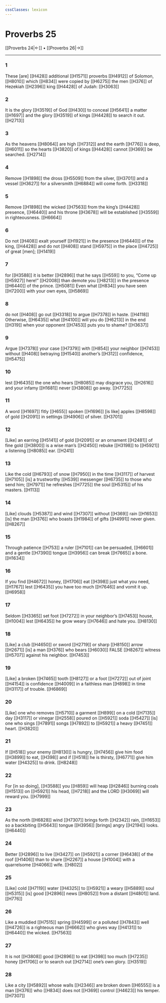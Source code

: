 ```yaml
---
cssClasses: lexicon
---
```


# Proverbs 25

[[Proverbs 24|←]] • [[Proverbs 26|→]]

---

### 1
These [are] [[H428]] additional [[H1571]] proverbs [[H4912]] of Solomon, [[H8010]] which [[H834]] were copied by [[H6275]] the men [[H376]] of Hezekiah [[H2396]] king [[H4428]] of Judah: [[H3063]]

### 2
It is the glory [[H3519]] of God [[H430]] to conceal [[H5641]] a matter [[H1697]] and the glory [[H3519]] of kings [[H4428]] to search it out. [[H2713]]

### 3
As the heavens [[H8064]] are high [[H7312]] and the earth [[H776]] is deep, [[H6011]] so the hearts [[H3820]] of kings [[H4428]] cannot [[H369]] be searched. [[H2714]]

### 4
Remove [[H1898]] the dross [[H5509]] from the silver, [[H3701]] and a vessel [[H3627]] for a silversmith [[H6884]] will come forth. [[H3318]]

### 5
Remove [[H1898]] the wicked [[H7563]] from the king’s [[H4428]] presence, [[H6440]] and his throne [[H3678]] will be established [[H3559]] in righteousness. [[H6664]]

### 6
Do not [[H408]] exalt yourself [[H1921]] in the presence [[H6440]] of the king, [[H4428]] and do not [[H408]] stand [[H5975]] in the place [[H4725]] of great [men]; [[H1419]]

### 7
for [[H3588]] it is better [[H2896]] that he says [[H559]] to you,  “Come up [[H5927]] here!” [[H2008]] than demote you [[H8213]] in the presence [[H6440]] of the prince. [[H5081]] Even what [[H834]] you have seen [[H7200]] with your own eyes, [[H5869]]

### 8
do not [[H408]] go out [[H3318]] to argue [[H7378]] in haste. [[H4118]] Otherwise, [[H6435]] what [[H4100]] will you do [[H6213]] in the end [[H319]] when your opponent [[H7453]] puts you to shame? [[H3637]]

### 9
Argue [[H7378]] your case [[H7379]] with [[H854]] your neighbor [[H7453]] without [[H408]] betraying [[H1540]] another’s [[H312]] confidence, [[H5475]]

### 10
lest [[H6435]] the one who hears [[H8085]] may disgrace you, [[H2616]] and your infamy [[H1681]] never [[H3808]] go away. [[H7725]]

### 11
A word [[H1697]] fitly [[H655]] spoken [[H1696]] [is like] apples [[H8598]] of gold [[H2091]] in settings [[H4906]] of silver. [[H3701]]

### 12
[Like] an earring [[H5141]] of gold [[H2091]] or an ornament [[H2481]] of fine gold [[H3800]] is a wise man’s [[H2450]] rebuke [[H3198]] to [[H5921]] a listening [[H8085]] ear. [[H241]]

### 13
Like the cold [[H6793]] of snow [[H7950]] in the time [[H3117]] of harvest [[H7105]] [is] a trustworthy [[H539]] messenger [[H6735]] to those who send him; [[H7971]] he refreshes [[H7725]] the soul [[H5315]] of his masters. [[H113]]

### 14
[Like] clouds [[H5387]] and wind [[H7307]] without [[H369]] rain [[H1653]] [is] the man [[H376]] who boasts [[H1984]] of gifts [[H4991]] never given. [[H8267]]

### 15
Through patience [[H753]] a ruler [[H7101]] can be persuaded, [[H6601]] and a gentle [[H7390]] tongue [[H3956]] can break [[H7665]] a bone. [[H1634]]

### 16
If you find [[H4672]] honey, [[H1706]] eat [[H398]] just what you need, [[H1767]] lest [[H6435]] you have too much [[H7646]] and vomit it up. [[H6958]]

### 17
Seldom [[H3365]] set foot [[H7272]] in your neighbor’s [[H7453]] house, [[H1004]] lest [[H6435]] he grow weary [[H7646]] and hate you. [[H8130]]

### 18
[Like] a club [[H4650]] or sword [[H2719]] or sharp [[H8150]] arrow [[H2671]] [is] a man [[H376]] who bears [[H6030]] FALSE [[H8267]] witness [[H5707]] against his neighbor. [[H7453]]

### 19
[Like] a broken [[H7465]] tooth [[H8127]] or a foot [[H7272]] out of joint [[H4154]] is confidence [[H4009]] in a faithless man [[H898]] in time [[H3117]] of trouble. [[H6869]]

### 20
[Like] one who removes [[H5710]] a garment [[H899]] on a cold [[H7135]] day [[H3117]] or vinegar [[H2558]] poured on [[H5921]] soda [[H5427]] [is] one who sings [[H7891]] songs [[H7892]] to [[H5921]] a heavy [[H7451]] heart. [[H3820]]

### 21
If [[H518]] your enemy [[H8130]] is hungry, [[H7456]] give him food [[H3899]] to eat, [[H398]] and if [[H518]] he is thirsty, [[H6771]] give him water [[H4325]] to drink. [[H8248]]

### 22
For [in so doing], [[H3588]] you [[H859]] will heap [[H2846]] burning coals [[H1513]] on [[H5921]] his head, [[H7218]] and the LORD [[H3069]] will reward you. [[H7999]]

### 23
As the north [[H6828]] wind [[H7307]] brings forth [[H2342]] rain, [[H1653]] so a backbiting [[H5643]] tongue [[H3956]] [brings] angry [[H2194]] looks. [[H6440]]

### 24
Better [[H2896]] to live [[H3427]] on [[H5921]] a corner [[H6438]] of the roof [[H1406]] than to share [[H2267]] a house [[H1004]] with a quarrelsome [[H4066]] wife. [[H802]]

### 25
[Like] cold [[H7119]] water [[H4325]] to [[H5921]] a weary [[H5889]] soul [[H5315]] [is] good [[H2896]] news [[H8052]] from a distant [[H4801]] land. [[H776]]

### 26
Like a muddied [[H7515]] spring [[H4599]] or a polluted [[H7843]] well [[H4726]] is a righteous man [[H6662]] who gives way [[H4131]] to [[H6440]] the wicked. [[H7563]]

### 27
It is not [[H3808]] good [[H2896]] to eat [[H398]] too much [[H7235]] honey [[H1706]] or to search out [[H2714]] one’s own glory. [[H3519]]

### 28
Like a city [[H5892]] whose walls [[H2346]] are broken down [[H6555]] is a man [[H376]] who [[H834]] does not [[H369]] control [[H4623]] his temper. [[H7307]]

